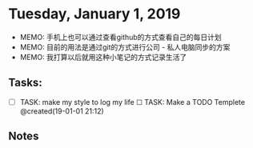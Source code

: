 # Tuesday, January 1, 2019
- MEMO: 手机上也可以通过查看github的方式查看自己的每日计划
- MEMO: 目前的用法是通过git的方式进行公司 - 私人电脑同步的方案
- MEMO: 我打算以后就用这种小笔记的方式记录生活了

## Tasks:
- [ ] TASK: make my style to log my life
    ☐ TASK: Make a TODO Templete @created(19-01-01 21:12)

## Notes

